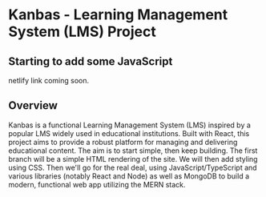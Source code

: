# Kanbas - Learning Management System (LMS) Project
## Starting to add some JavaScript
netlify link coming soon. 

## Overview

Kanbas is a functional Learning Management System (LMS) inspired by a popular LMS widely used in educational institutions. Built with React, this project aims to provide a robust platform for managing and delivering educational content. The aim is to start simple, then keep building. The first branch will be a simple HTML rendering of the site. We will then add styling using CSS. Then we'll go for the real deal, using JavaScript/TypeScript and various libraries (notably React and Node) as well as MongoDB to build a modern, functional web app utilizing the MERN stack. 
